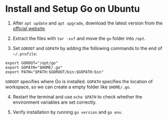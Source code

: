 # Install and Setup Go on Ubuntu

1. After `apt update` and `apt upgrade`, download the latest version from the [official website](https://golang.org/dl/).

2. Extract the files with `tar -xvf` and move the `go` folder into `/opt`.

3. Set `GOROOT` and `GOPATH` by adding the following commands to the end of `~/.profile`:

  ```text
  export GOROOT="/opt/go"
  export GOPATH="$HOME/.go"
  export PATH="$PATH:$GOROOT/bin:$GOPATH:bin"
  ```

  `GOROOT` specifies where Go is installed. `GOPATH` specifies the location of workspace, so we can create a empty folder like `$HOME/.go`.

4. Restart the terminal and use `echo $PATH` to check whether the environment variables are set correctly.

4. Verify installation by running `go version` and `go env`.
